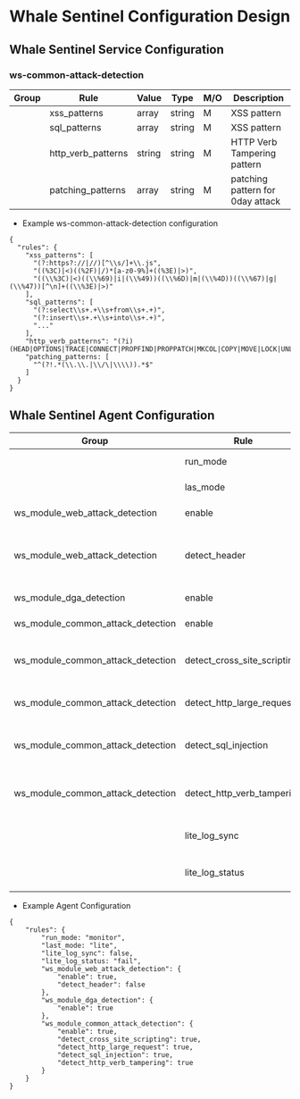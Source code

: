 # Whale Sentinel Configuration Design

## Whale Sentinel Service Configuration

### ws-common-attack-detection

| Group | Rule | Value | Type | M/O | Description | 
| ---------- | ---- | ----- | ---- | ----| ----------- |
| | xss_patterns | array | string | M | XSS pattern |
| | sql_patterns | array | string | M | XSS pattern |
| | http_verb_patterns | string | string | M | HTTP Verb Tampering pattern |
| | patching_patterns | array | string | M | patching pattern for 0day attack |

- Example ws-common-attack-detection configuration

```
{
  "rules": {
    "xss_patterns": [
      "(?:https?://|//)[^\\s/]+\\.js",
      "((%3C)|<)((%2F)|/)*[a-z0-9%]+((%3E)|>)",
      "((\\%3C)|<)((\\%69)|i|(\\%49))((\\%6D)|m|(\\%4D))((\\%67)|g|(\\%47))[^\n]+((\\%3E)|>)"
    ],
    "sql_patterns": [
      "(?:select\\s+.+\\s+from\\s+.+)",
      "(?:insert\\s+.+\\s+into\\s+.+)",
      "..."
    ],
    "http_verb_patterns": "(?i)(HEAD|OPTIONS|TRACE|CONNECT|PROPFIND|PROPPATCH|MKCOL|COPY|MOVE|LOCK|UNLOCK)",
    "patching_patterns: [
      "^(?!.*(\\.\\.|\\/\|\\\\)).*$"
    ]
  }
}
```

## Whale Sentinel Agent Configuration

| Group | Rule | Value | Type | M/O | Description | 
| ---------- | ---- | ----- | ---- | ----| ----------- |
| | run_mode | lite/monitor/protect | string | M | Current run mode of agent |
| | las_mode | lite/monitor/protect | string | M | Last run mode of agent |
| ws_module_web_attack_detection | enable | true/false | boolean | M | Enable/disable this rule |
| ws_module_web_attack_detection | detect_header | true/false | boolean | M | Default detect only request body & request params |
| ws_module_dga_detection | enable | true/false | boolean | M | Enable/disable this rule |
| ws_module_common_attack_detection | enable | true/false | boolean | M | Enable/disable this rule |
| ws_module_common_attack_detection | detect_cross_site_scripting | true/false | boolean | M | Enable/disable detect cross-site-scription attack |
| ws_module_common_attack_detection | detect_http_large_request | true/false | boolean | M | Enable/disable detect http large request |
| ws_module_common_attack_detection | detect_sql_injection | true/false | boolean | M | Enable/disable detect sql injection attack |
| ws_module_common_attack_detection | detect_http_verb_tampering | true/false | boolean | M | Enable/disable detect http ver tampering attack |
| | lite_log_sync | true/false | boolean | M | Status of lite log is sent or not |
| | lite_log_status | success/fail | string | M | Status of lite log is sent success or not |


- Example Agent Configuration
 
```
{
    "rules": {
        "run_mode: "monitor",
        "last_mode: "lite",
        "lite_log_sync": false,
        "lite_log_status: "fail",
        "ws_module_web_attack_detection": {
            "enable": true,
            "detect_header": false
        },
        "ws_module_dga_detection": {
            "enable": true
        },
        "ws_module_common_attack_detection": {
            "enable": true,
            "detect_cross_site_scripting": true,
            "detect_http_large_request": true,
            "detect_sql_injection": true,
            "detect_http_verb_tampering": true
        }
    }
}
```